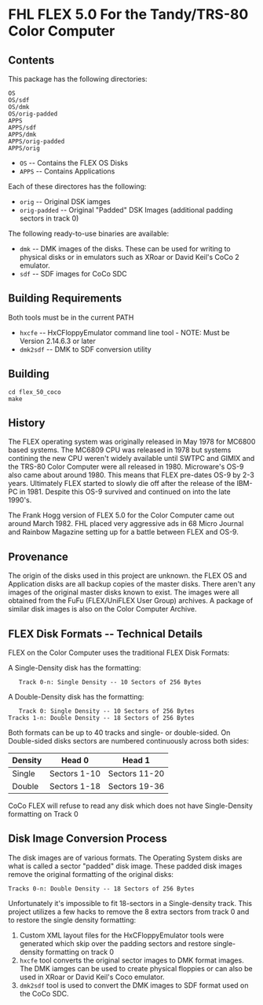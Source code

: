 # FHL FLEX 5.0 For the Tandy/TRS-80 Color Computer

## Contents

This package has the following directories:

    OS
    OS/sdf
    OS/dmk
    OS/orig-padded
    APPS
    APPS/sdf
    APPS/dmk
    APPS/orig-padded
    APPS/orig

* `OS` -- Contains the FLEX OS Disks
* `APPS` -- Contains Applications

Each of these directores has the following:

* `orig` -- Original DSK iamges
* `orig-padded` -- Original "Padded" DSK Images (additional padding sectors in track 0)

The following ready-to-use binaries are available:

* `dmk` -- DMK images of the disks.  These can be used for writing to physical disks or in emulators such as XRoar or David Keil's CoCo 2 emulator.
* `sdf` -- SDF images for CoCo SDC

## Building Requirements

Both tools must be in the current PATH

* `hxcfe` -- HxCFloppyEmulator command line tool - NOTE: Must be Version 2.14.6.3 or later
* `dmk2sdf` -- DMK to SDF conversion utility

## Building

    cd flex_50_coco
    make

## History

The FLEX operating system was originally released in May 1978 for MC6800 based systems.  The MC6809 CPU was released in 1978 but systems contining the new CPU weren't widely available until SWTPC and GIMIX and the TRS-80 Color Computer were all released in 1980.  Microware's OS-9 also came about around 1980.  This means that FLEX pre-dates OS-9 by 2-3 years.  Ultimately FLEX started to slowly die off after the release of the IBM-PC in 1981.  Despite this OS-9 survived and continued on into the late 1990's.

The Frank Hogg version of FLEX 5.0 for the Color Computer came out around March 1982.  FHL placed very aggressive ads in 68 Micro Journal and Rainbow Magazine setting up for a battle between FLEX and OS-9.

## Provenance

The origin of the disks used in this project are unknown.  the FLEX OS and Application disks are all backup copies of the master disks.  There aren't any images of the original master disks known to exist.   The images were all obtained from the FuFu (FLEX/UniFLEX User Group) archives.  A package of similar disk images is also on the Color Computer Archive.

## FLEX Disk Formats -- Technical Details

FLEX on the Color Computer uses the traditional FLEX Disk Formats:

A Single-Density disk has the formatting:

       Track 0-n: Single Density -- 10 Sectors of 256 Bytes
    
A Double-Density disk has the formatting:

       Track 0: Single Density -- 10 Sectors of 256 Bytes
    Tracks 1-n: Double Density -- 18 Sectors of 256 Bytes

Both formats can be up to 40 tracks and single- or double-sided.  On Double-sided disks sectors are numbered continuously across both sides:

Density | Head 0 | Head 1
---|---|---
Single | Sectors 1-10 | Sectors 11-20
Double | Sectors 1-18 | Sectors 19-36

CoCo FLEX will refuse to read any disk which does not have Single-Density formatting on Track 0

## Disk Image Conversion Process

The disk images are of various formats.  The Operating System disks are what is called a sector "padded" disk image.  These padded disk images remove the original formatting of the original disks:

    Tracks 0-n: Double Density -- 18 Sectors of 256 Bytes

Unfortunately it's impossible to fit 18-sectors in a Single-density track.  This project utilizes a few hacks to remove the 8 extra sectors from track 0 and to restore the single density formatting:

1. Custom XML layout files for the HxCFloppyEmulator tools were generated which skip over the padding sectors and restore single-density formatting on track 0
2. `hxcfe` tool converts the original sector images to DMK format images.  The DMK iamges can be used to create physical floppies or can also be used in XRoar or David Keil's Coco emulator.
3. `dmk2sdf` tool is used to convert the DMK images to SDF format used on the CoCo SDC.
